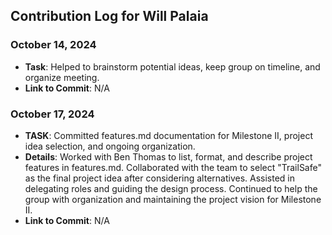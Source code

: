## Contribution Log for Will Palaia

### October 14, 2024
- **Task**: Helped to brainstorm potential ideas, keep group on timeline, and organize meeting. 
- **Link to Commit**: N/A

### October 17, 2024
- **TASK**: Committed features.md documentation for Milestone II, project idea selection, and ongoing organization.
- **Details**: Worked with Ben Thomas to list, format, and describe project features in features.md. Collaborated with the team to select "TrailSafe" as the final project idea after considering alternatives. Assisted in delegating roles and guiding the design process. Continued to help the group with organization and maintaining the project vision for Milestone II.
- **Link to Commit**: N/A